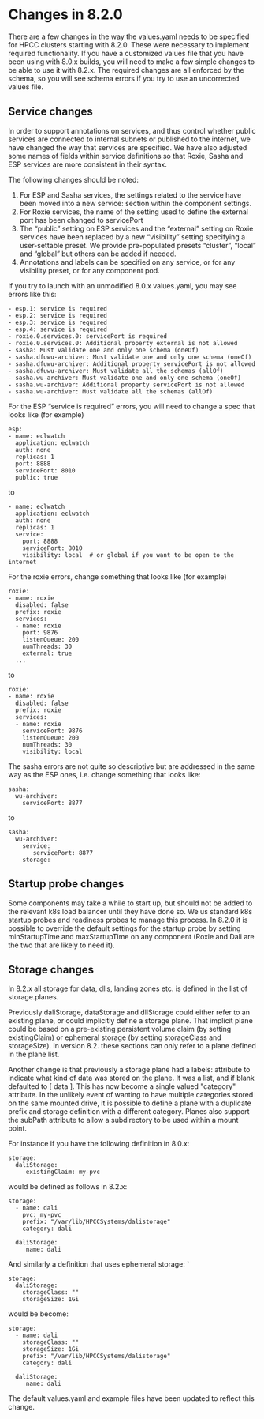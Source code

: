 # Changes in 8.2.0

There are a few changes in the way the values.yaml needs to be specified for HPCC clusters
starting with 8.2.0. These were necessary to implement required functionality. If you have a
customized values file that you have been using with 8.0.x builds, you will need to make a
few simple changes to be able to use it with 8.2.x. The required changes are all enforced
by the schema, so you will see schema errors if you try to use an uncorrected values file.

## Service changes

In order to support annotations on services, and thus control whether public services are
connected to internal subnets or published to the internet, we have changed the way that
services are specified. We have also adjusted some names of fields within service definitions
so that Roxie, Sasha and ESP services are more consistent in their syntax.

The following changes should be noted:
1. For ESP and Sasha services, the settings related to the service have been moved into a new 
   service: section within the component settings.
2. For Roxie services, the name of the setting used to define the external port has been
   changed to servicePort
3. The “public” setting on ESP services and the “external” setting on Roxie services have
   been replaced by a new “visibility” setting specifying a user-settable preset. We provide
   pre-populated presets “cluster”, “local” and “global” but others can be added if needed.
4. Annotations and labels can be specified on any service, or for any visibility preset, or
   for any component pod.

If you try to launch with an unmodified 8.0.x values.yaml, you may see errors like this:

```code
- esp.1: service is required
- esp.2: service is required
- esp.3: service is required
- esp.4: service is required
- roxie.0.services.0: servicePort is required
- roxie.0.services.0: Additional property external is not allowed
- sasha: Must validate one and only one schema (oneOf)
- sasha.dfuwu-archiver: Must validate one and only one schema (oneOf)
- sasha.dfuwu-archiver: Additional property servicePort is not allowed
- sasha.dfuwu-archiver: Must validate all the schemas (allOf)
- sasha.wu-archiver: Must validate one and only one schema (oneOf)
- sasha.wu-archiver: Additional property servicePort is not allowed
- sasha.wu-archiver: Must validate all the schemas (allOf)
```

For the ESP “service is required” errors, you will need to change a spec that looks like (for example)

```code
esp:
- name: eclwatch
  application: eclwatch
  auth: none
  replicas: 1
  port: 8888
  servicePort: 8010
  public: true
```

to

```code
- name: eclwatch
  application: eclwatch
  auth: none
  replicas: 1
  service:
    port: 8888
    servicePort: 8010
    visibility: local  # or global if you want to be open to the internet
```

For the roxie errors, change something that looks like (for example)

```code
roxie:
- name: roxie
  disabled: false
  prefix: roxie
  services:
  - name: roxie
    port: 9876
    listenQueue: 200
    numThreads: 30
    external: true
  ...
```

to

```code
roxie:
- name: roxie
  disabled: false
  prefix: roxie
  services:
  - name: roxie
    servicePort: 9876
    listenQueue: 200
    numThreads: 30
    visibility: local
```

The sasha errors are not quite so descriptive but are addressed in the same way as the ESP ones, i.e. change something that looks like:

```code
sasha:
  wu-archiver:
    servicePort: 8877
```

to

```code
sasha:
  wu-archiver:
    service:
       servicePort: 8877
    storage:
```

## Startup probe changes

Some components may take a while to start up, but should not be added to the relevant k8s load balancer until they have done so. We us
standard k8s startup probes and readiness probes to manage this process. In 8.2.0 it is possible to override the default settings for the
startup probe by setting minStartupTime and maxStartupTime on any component (Roxie and Dali are the two that are likely to need it). 

## Storage changes

In 8.2.x all storage for data, dlls, landing zones etc. is defined in the list of storage.planes.

Previously daliStorage, dataStorage and dllStorage could either refer to an existing plane, or could implicitly
define a storage plane.  That implicit plane could be based on a pre-existing persistent volume claim (by setting
existingClaim) or ephemeral storage (by setting storageClass and storageSize).  In version 8.2. these sections can
only refer to a plane defined in the plane list.

Another change is that previously a storage plane had a labels: attribute to indicate what kind of data was stored on
the plane.  It was a list, and if blank defaulted to \[ data \].  This has now become a single valued "category" attribute.
In the unlikely event of wanting to have multiple categories stored on the same mounted drive, it is possible to define
a plane with a duplicate prefix and storage definition with a different category.  Planes also support the subPath
attribute to allow a subdirectory to be used within a mount point.

For instance if you have the following definition in 8.0.x:

```code
storage:
  daliStorage:
     existingClaim: my-pvc
```

would be defined as follows in 8.2.x:

```code
storage:
  - name: dali
    pvc: my-pvc
    prefix: "/var/lib/HPCCSystems/dalistorage"
    category: dali

  daliStorage:
     name: dali
```

And similarly a definition that uses ephemeral storage:
`
```code
storage:
  daliStorage:
    storageClass: ""
    storageSize: 1Gi
```

would be become:

```code
storage:
  - name: dali
    storageClass: ""
    storageSize: 1Gi
    prefix: "/var/lib/HPCCSystems/dalistorage"
    category: dali

  daliStorage:
     name: dali
```

The default values.yaml and example files have been updated to reflect this change.